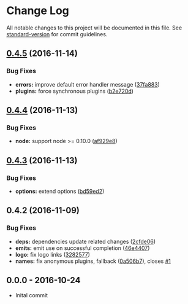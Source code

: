 # Change Log

All notable changes to this project will be documented in this file. See [standard-version](https://github.com/conventional-changelog/standard-version) for commit guidelines.

<a name="0.4.5"></a>
## [0.4.5](https://github.com/node-minibase/minibase/compare/v0.4.4...v0.4.5) (2016-11-14)


### Bug Fixes

* **errors:** improve default error handler message ([37fa883](https://github.com/node-minibase/minibase/commit/37fa883))
* **plugins:** force synchronous plugins ([b2e720d](https://github.com/node-minibase/minibase/commit/b2e720d))



<a name="0.4.4"></a>
## [0.4.4](https://github.com/node-minibase/minibase/compare/v0.4.3...v0.4.4) (2016-11-13)


### Bug Fixes

* **node:** support node >= 0.10.0 ([af929e8](https://github.com/node-minibase/minibase/commit/af929e8))



<a name="0.4.3"></a>
## [0.4.3](https://github.com/node-minibase/minibase/compare/v0.4.2...v0.4.3) (2016-11-13)


### Bug Fixes

* **options:** extend options ([bd59ed2](https://github.com/node-minibase/minibase/commit/bd59ed2))



<a name="0.4.2"></a>
## 0.4.2 (2016-11-09)


### Bug Fixes

* **deps:** dependencies update related changes ([2cfde06](https://github.com/node-minibase/minibase/commit/2cfde06))
* **emits:** emit use on successful completion ([46e4407](https://github.com/node-minibase/minibase/commit/46e4407))
* **logo:** fix logo links ([3282577](https://github.com/node-minibase/minibase/commit/3282577))
* **names:** fix anonymous plugins, fallback ([0a506b7](https://github.com/node-minibase/minibase/commit/0a506b7)), closes [#1](https://github.com/node-minibase/minibase/issues/1)





## 0.0.0 - 2016-10-24
- Inital commit